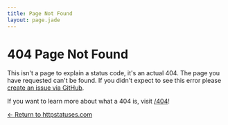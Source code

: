 ```yaml
---
title: Page Not Found
layout: page.jade
---
```


# 404 Page Not Found

This isn't a page to explain a status code, it's an actual 404.
The page you have requested can't be found. If you didn't expect to see
this error please
[create an issue via GitHub](https://github.com/citricsquid/httpstatuses/issues).

If you want to learn more about what a 404 is, visit [/404](/404)!

[&larr; Return to httpstatuses.com](/)
